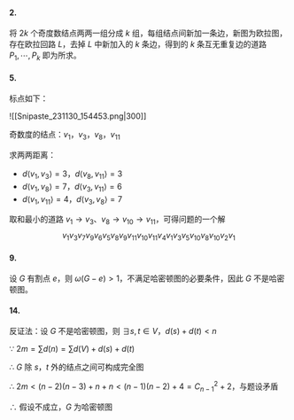 #### 2.

将 $2 k$ 个奇度数结点两两一组分成 $k$ 组，每组结点间新加一条边，新图为欧拉图，存在欧拉回路 $L$，去掉 $L$ 中新加入的 $k$ 条边，得到的 $k$ 条互无重复边的道路 $P_1, \cdots, P_k$ 即为所求。

#### 5.

标点如下：

![[Snipaste_231130_154453.png|300]]

奇数度的结点：$v_1$，$v_3$，$v_8$，$v_{11}$

求两两距离：

- $d\langle v_1, v_3 \rangle = 3$，$d\langle v_8, v_{11} \rangle = 3$
- $d\langle v_1, v_8 \rangle = 7$，$d\langle v_3, v_{11} \rangle = 6$
- $d\langle v_1, v_{11} \rangle = 4$，$d\langle v_3, v_8 \rangle = 7$

取和最小的道路 $v_1 \to v_3$、$v_8 \to v_{10} \to v_{11}$，可得问题的一个解 $$v_1 v_3 v_7 v_9 v_6 v_5 v_8 v_9 v_{11} v_{10} v_{11} v_4 v_1 v_3 v_5 v_{10} v_8 v_{10} v_2 v_1$$

#### 9.

设 $G$ 有割点 $e$，则 $\omega(G - e) > 1$，不满足哈密顿图的必要条件，因此 $G$ 不是哈密顿图。

#### 14.

反证法：设 $G$ 不是哈密顿图，则 $\exists s, t \in V$，$d(s) + d(t) < n$

$\because$ $2 m = \sum d(n) = \sum d(V) + d(s) + d(t)$

$\therefore$ $G$ 除 $s$，$t$ 外的结点之间可构成完全图

$\therefore$ $2 m < (n - 2) (n - 3) + n + n < (n - 1) (n - 2) + 4 = C_{n - 1}^2 + 2$，与题设矛盾

$\therefore$ 假设不成立，$G$ 为哈密顿图